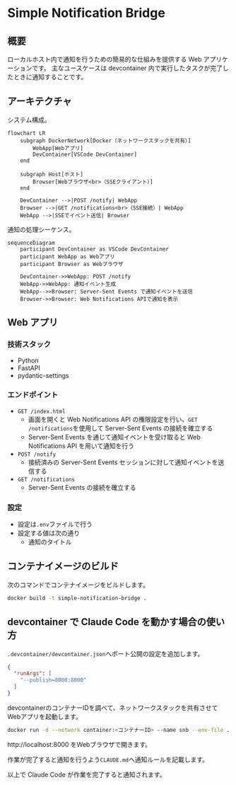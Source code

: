 # Simple Notification Bridge

## 概要

ローカルホスト内で通知を行うための簡易的な仕組みを提供する Web アプリケーションです。
主なユースケースは devcontainer 内で実行したタスクが完了したときに通知することです。

## アーキテクチャ

システム構成。

```mermaid
flowchart LR
    subgraph DockerNetwork[Docker（ネットワークスタックを共有）]
        WebApp[Webアプリ]
        DevContainer[VSCode DevContainer]
    end

    subgraph Host[ホスト]
        Browser[Webブラウザ<br>（SSEクライアント）]
    end

    DevContainer -->|POST /notify| WebApp
    Browser -->|GET /notifications<br>（SSE接続）| WebApp
    WebApp -->|SSEでイベント送信| Browser
```

通知の処理シーケンス。

```mermaid
sequenceDiagram
    participant DevContainer as VSCode DevContainer
    participant WebApp as Webアプリ
    participant Browser as Webブラウザ

    DevContainer->>WebApp: POST /notify
    WebApp->>WebApp: 通知イベント生成
    WebApp-->>Browser: Server-Sent Events で通知イベントを送信
    Browser->>Browser: Web Notifications APIで通知を表示
```

## Web アプリ

### 技術スタック

- Python
- FastAPI
- pydantic-settings

### エンドポイント

- `GET /index.html`
  - 画面を開くと Web Notifications API の権限設定を行い、`GET /notifications`を使用して Server-Sent Events の接続を確立する
  - Server-Sent Events を通じて通知イベントを受け取ると Web Notifications API を用いて通知を行う
- `POST /notify`
  - 接続済みの Server-Sent Events セッションに対して通知イベントを送信する
- `GET /notifications`
  - Server-Sent Events の接続を確立する

### 設定

- 設定は`.env`ファイルで行う
- 設定する値は次の通り
  - 通知のタイトル

## コンテナイメージのビルド

次のコマンドでコンテナイメージをビルドします。

```bash
docker build -t simple-notification-bridge .
```

## devcontainer で Claude Code を動かす場合の使い方

`.devcontainer/devcontainer.json`へポート公開の設定を追加します。

```json
{
  "runArgs": [
    "--publish=8000:8000"
  ]
}
```

devcontainerのコンテナーIDを調べて、ネットワークスタックを共有させてWebアプリを起動します。

```bash
docker run -d --network container:<コンテナーID> --name snb --env-file .env simple-notification-bridge
```

http://localhost:8000 をWebブラウザで開きます。

作業が完了すると通知を行うよう`CLAUDE.md`へ通知ルールを記載します。

以上で Claude Code が作業を完了すると通知されます。
